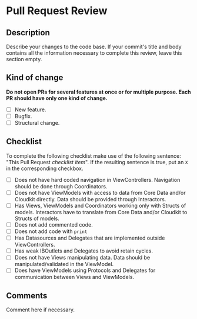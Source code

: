 # Pull Request Review
## Description
Describe your changes to the code base. If your commit's title and body contains all the information necessary to complete this review, leave this section empty.

## Kind of change
**Do not open PRs for several features at once or for multiple purpose. Each PR should have only one kind of change.**
- [ ] New feature.
- [ ] Bugfix.
- [ ] Structural change.

## Checklist
To complete the following checklist make use of the following sentence: "This Pull Request *checklist item*". If the resulting sentence is true, put an ```X``` in the corresponding checkbox.
- [ ] Does not have hard coded navigation in ViewControllers. Navigation should be done through Coordinators.
- [ ] Does not have ViewModels with access to data from Core Data and/or Cloudkit directly. Data should be provided through Interactors.
- [ ] Has Views, ViewModels and Coordinators working only with Structs of models. Interactors have to translate from Core Data and/or Cloudkit to Structs of models.
- [ ] Does not add commented code.
- [ ] Does not add code with ```print```
- [ ] Has Datasources and Delegates that are implemented outside ViewControllers.
- [ ] Has weak IBOutlets and Delegates to avoid retain cycles.
- [ ] Does not have Views manipulating data. Data should be manipulated/validated in the ViewModel.
- [ ] Does have ViewModels using Protocols and Delegates for communication between Views and ViewModels.

## Comments
Comment here if necessary.
